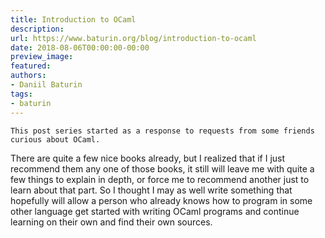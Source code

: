 ```yaml
---
title: Introduction to OCaml
description:
url: https://www.baturin.org/blog/introduction-to-ocaml
date: 2018-08-06T00:00:00-00:00
preview_image:
featured:
authors:
- Daniil Baturin
tags:
- baturin
---
```



    This post series started as a response to requests from some friends curious about OCaml.
There are quite a few nice books already, but I realized that if I just recommend them any one of those
books, it still will leave me with quite a few things to explain in depth, or force me to recommend another
just to learn about that part. So I thought I may as well write something that hopefully will allow
a person who already knows how to program in some other language get started with writing OCaml programs
and continue learning on their own and find their own sources.
    
